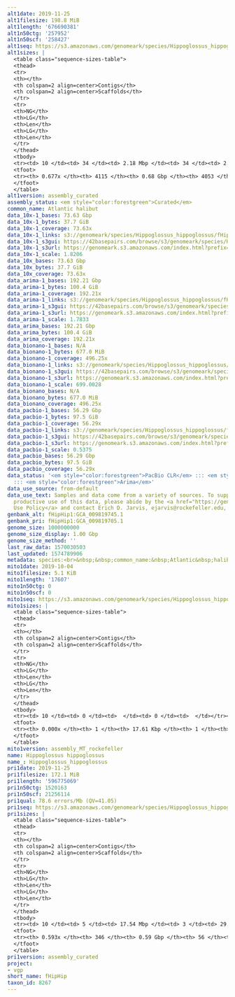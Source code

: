 ```yaml
---
alt1date: 2019-11-25
alt1filesize: 198.8 MiB
alt1length: '676690381'
alt1n50ctg: '257952'
alt1n50scf: '258427'
alt1seq: https://s3.amazonaws.com/genomeark/species/Hippoglossus_hippoglossus/fHipHip1/assembly_curated/fHipHip1.alt.cur.20191125.fasta.gz
alt1sizes: |
  <table class="sequence-sizes-table">
  <thead>
  <tr>
  <th></th>
  <th colspan=2 align=center>Contigs</th>
  <th colspan=2 align=center>Scaffolds</th>
  </tr>
  <tr>
  <th>NG</th>
  <th>LG</th>
  <th>Len</th>
  <th>LG</th>
  <th>Len</th>
  </tr>
  </thead>
  <tbody>
  <tr><td> 10 </td><td> 34 </td><td> 2.18 Mbp </td><td> 34 </td><td> 2.18 Mbp </td></tr><tr><td> 20 </td><td> 93 </td><td> 1.41 Mbp </td><td> 93 </td><td> 1.41 Mbp </td></tr><tr><td> 30 </td><td> 178 </td><td> 0.97 Mbp </td><td> 178 </td><td> 0.97 Mbp </td></tr><tr><td> 40 </td><td> 307 </td><td> 0.58 Mbp </td><td> 307 </td><td> 0.58 Mbp </td></tr><tr style="background-color:#cccccc;"><td> 50 </td><td> 559 </td><td> 257.95 Kbp </td><td> 558 </td><td> 258.43 Kbp </td></tr><tr><td> 60 </td><td> 1525 </td><td> 55.94 Kbp </td><td> 1512 </td><td> 56.85 Kbp </td></tr><tr><td> 70 </td><td> 0 </td><td>  </td><td> 0 </td><td>  </td></tr><tr><td> 80 </td><td> 0 </td><td>  </td><td> 0 </td><td>  </td></tr><tr><td> 90 </td><td> 0 </td><td>  </td><td> 0 </td><td>  </td></tr><tr><td> 100 </td><td> 0 </td><td>  </td><td> 0 </td><td>  </td></tr></tbody>
  <tfoot>
  <tr><th> 0.677x </th><th> 4115 </th><th> 0.68 Gbp </th><th> 4053 </th><th> 0.68 Gbp </th></tr>
  </tfoot>
  </table>
alt1version: assembly_curated
assembly_status: <em style="color:forestgreen">Curated</em>
common_name: Atlantic halibut
data_10x-1_bases: 73.63 Gbp
data_10x-1_bytes: 37.7 GiB
data_10x-1_coverage: 73.63x
data_10x-1_links: s3://genomeark/species/Hippoglossus_hippoglossus/fHipHip1/genomic_data/10x/<br>
data_10x-1_s3gui: https://42basepairs.com/browse/s3/genomeark/species/Hippoglossus_hippoglossus/fHipHip1/genomic_data/10x/
data_10x-1_s3url: https://genomeark.s3.amazonaws.com/index.html?prefix=species/Hippoglossus_hippoglossus/fHipHip1/genomic_data/10x/
data_10x-1_scale: 1.8206
data_10x_bases: 73.63 Gbp
data_10x_bytes: 37.7 GiB
data_10x_coverage: 73.63x
data_arima-1_bases: 192.21 Gbp
data_arima-1_bytes: 100.4 GiB
data_arima-1_coverage: 192.21x
data_arima-1_links: s3://genomeark/species/Hippoglossus_hippoglossus/fHipHip1/genomic_data/arima/<br>
data_arima-1_s3gui: https://42basepairs.com/browse/s3/genomeark/species/Hippoglossus_hippoglossus/fHipHip1/genomic_data/arima/
data_arima-1_s3url: https://genomeark.s3.amazonaws.com/index.html?prefix=species/Hippoglossus_hippoglossus/fHipHip1/genomic_data/arima/
data_arima-1_scale: 1.7833
data_arima_bases: 192.21 Gbp
data_arima_bytes: 100.4 GiB
data_arima_coverage: 192.21x
data_bionano-1_bases: N/A
data_bionano-1_bytes: 677.0 MiB
data_bionano-1_coverage: 496.25x
data_bionano-1_links: s3://genomeark/species/Hippoglossus_hippoglossus/fHipHip1/genomic_data/bionano/<br>
data_bionano-1_s3gui: https://42basepairs.com/browse/s3/genomeark/species/Hippoglossus_hippoglossus/fHipHip1/genomic_data/bionano/
data_bionano-1_s3url: https://genomeark.s3.amazonaws.com/index.html?prefix=species/Hippoglossus_hippoglossus/fHipHip1/genomic_data/bionano/
data_bionano-1_scale: 699.0028
data_bionano_bases: N/A
data_bionano_bytes: 677.0 MiB
data_bionano_coverage: 496.25x
data_pacbio-1_bases: 56.29 Gbp
data_pacbio-1_bytes: 97.5 GiB
data_pacbio-1_coverage: 56.29x
data_pacbio-1_links: s3://genomeark/species/Hippoglossus_hippoglossus/fHipHip1/genomic_data/pacbio/<br>
data_pacbio-1_s3gui: https://42basepairs.com/browse/s3/genomeark/species/Hippoglossus_hippoglossus/fHipHip1/genomic_data/pacbio/
data_pacbio-1_s3url: https://genomeark.s3.amazonaws.com/index.html?prefix=species/Hippoglossus_hippoglossus/fHipHip1/genomic_data/pacbio/
data_pacbio-1_scale: 0.5375
data_pacbio_bases: 56.29 Gbp
data_pacbio_bytes: 97.5 GiB
data_pacbio_coverage: 56.29x
data_status: '<em style="color:forestgreen">PacBio CLR</em> ::: <em style="color:forestgreen">10x</em>
  ::: <em style="color:forestgreen">Arima</em>'
data_use_source: from-default
data_use_text: Samples and data come from a variety of sources. To support fair and
  productive use of this data, please abide by the <a href="https://genome10k.soe.ucsc.edu/data-use-policies/">Data
  Use Policy</a> and contact Erich D. Jarvis, ejarvis@rockefeller.edu, with any questions.
genbank_alt: fHipHip1:GCA_009819745.1
genbank_pri: fHipHip1:GCA_009819705.1
genome_size: 1000000000
genome_size_display: 1.00 Gbp
genome_size_method: ''
last_raw_data: 1570030503
last_updated: 1574789906
metadata: species:<br>&nbsp;&nbsp;common_name:&nbsp;Atlantic&nbsp;halibut<br>&nbsp;&nbsp;family:<br>&nbsp;&nbsp;&nbsp;&nbsp;name:&nbsp;Pleuronectidae<br>&nbsp;&nbsp;genome_size:&nbsp;1000000000<br>&nbsp;&nbsp;genome_size_method:&nbsp;null<br>&nbsp;&nbsp;individuals:<br>&nbsp;&nbsp;-&nbsp;short_name:&nbsp;fHipHip1<br>&nbsp;&nbsp;name:&nbsp;Hippoglossus&nbsp;hippoglossus<br>&nbsp;&nbsp;order:<br>&nbsp;&nbsp;&nbsp;&nbsp;name:&nbsp;Pleuronectiformes<br>&nbsp;&nbsp;short_name:&nbsp;fHipHip<br>&nbsp;&nbsp;taxon_id:&nbsp;8267<br>&nbsp;&nbsp;project:&nbsp;[&nbsp;vgp&nbsp;]<br>
mito1date: 2019-10-04
mito1filesize: 5.1 KiB
mito1length: '17607'
mito1n50ctg: 0
mito1n50scf: 0
mito1seq: https://s3.amazonaws.com/genomeark/species/Hippoglossus_hippoglossus/fHipHip1/assembly_MT_rockefeller/fHipHip1.MT.20191004.fasta.gz
mito1sizes: |
  <table class="sequence-sizes-table">
  <thead>
  <tr>
  <th></th>
  <th colspan=2 align=center>Contigs</th>
  <th colspan=2 align=center>Scaffolds</th>
  </tr>
  <tr>
  <th>NG</th>
  <th>LG</th>
  <th>Len</th>
  <th>LG</th>
  <th>Len</th>
  </tr>
  </thead>
  <tbody>
  <tr><td> 10 </td><td> 0 </td><td>  </td><td> 0 </td><td>  </td></tr><tr><td> 20 </td><td> 0 </td><td>  </td><td> 0 </td><td>  </td></tr><tr><td> 30 </td><td> 0 </td><td>  </td><td> 0 </td><td>  </td></tr><tr><td> 40 </td><td> 0 </td><td>  </td><td> 0 </td><td>  </td></tr><tr style="background-color:#cccccc;"><td> 50 </td><td> 0 </td><td style="background-color:#ff8888;">  </td><td> 0 </td><td style="background-color:#ff8888;">  </td></tr><tr><td> 60 </td><td> 0 </td><td>  </td><td> 0 </td><td>  </td></tr><tr><td> 70 </td><td> 0 </td><td>  </td><td> 0 </td><td>  </td></tr><tr><td> 80 </td><td> 0 </td><td>  </td><td> 0 </td><td>  </td></tr><tr><td> 90 </td><td> 0 </td><td>  </td><td> 0 </td><td>  </td></tr><tr><td> 100 </td><td> 0 </td><td>  </td><td> 0 </td><td>  </td></tr></tbody>
  <tfoot>
  <tr><th> 0.000x </th><th> 1 </th><th> 17.61 Kbp </th><th> 1 </th><th> 17.61 Kbp </th></tr>
  </tfoot>
  </table>
mito1version: assembly_MT_rockefeller
name: Hippoglossus hippoglossus
name_: Hippoglossus_hippoglossus
pri1date: 2019-11-25
pri1filesize: 172.1 MiB
pri1length: '596775069'
pri1n50ctg: 1520163
pri1n50scf: 21256114
pri1qual: 78.6 errors/Mb (QV=41.05)
pri1seq: https://s3.amazonaws.com/genomeark/species/Hippoglossus_hippoglossus/fHipHip1/assembly_curated/fHipHip1.pri.cur.20191125.fasta.gz
pri1sizes: |
  <table class="sequence-sizes-table">
  <thead>
  <tr>
  <th></th>
  <th colspan=2 align=center>Contigs</th>
  <th colspan=2 align=center>Scaffolds</th>
  </tr>
  <tr>
  <th>NG</th>
  <th>LG</th>
  <th>Len</th>
  <th>LG</th>
  <th>Len</th>
  </tr>
  </thead>
  <tbody>
  <tr><td> 10 </td><td> 5 </td><td> 17.54 Mbp </td><td> 3 </td><td> 29.17 Mbp </td></tr><tr><td> 20 </td><td> 11 </td><td> 11.80 Mbp </td><td> 6 </td><td> 28.51 Mbp </td></tr><tr><td> 30 </td><td> 22 </td><td> 7.02 Mbp </td><td> 10 </td><td> 26.31 Mbp </td></tr><tr><td> 40 </td><td> 40 </td><td> 4.20 Mbp </td><td> 14 </td><td> 24.74 Mbp </td></tr><tr style="background-color:#cccccc;"><td> 50 </td><td> 77 </td><td style="background-color:#88ff88;"> 1.52 Mbp </td><td> 18 </td><td style="background-color:#88ff88;"> 21.26 Mbp </td></tr><tr><td> 60 </td><td> 0 </td><td>  </td><td> 0 </td><td>  </td></tr><tr><td> 70 </td><td> 0 </td><td>  </td><td> 0 </td><td>  </td></tr><tr><td> 80 </td><td> 0 </td><td>  </td><td> 0 </td><td>  </td></tr><tr><td> 90 </td><td> 0 </td><td>  </td><td> 0 </td><td>  </td></tr><tr><td> 100 </td><td> 0 </td><td>  </td><td> 0 </td><td>  </td></tr></tbody>
  <tfoot>
  <tr><th> 0.593x </th><th> 346 </th><th> 0.59 Gbp </th><th> 56 </th><th> 0.60 Gbp </th></tr>
  </tfoot>
  </table>
pri1version: assembly_curated
project:
- vgp
short_name: fHipHip
taxon_id: 8267
---
```

